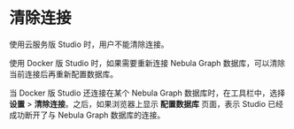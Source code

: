 # 清除连接

使用云服务版 Studio 时，用户不能清除连接。

使用 Docker 版 Studio 时，如果需要重新连接 Nebula Graph 数据库，可以清除当前连接后再重新配置数据库。

当 Docker 版 Studio 还连接在某个 Nebula Graph 数据库时，在工具栏中，选择 **设置** > **清除连接**。之后，如果浏览器上显示 **配置数据库** 页面，表示 Studio 已经成功断开了与 Nebula Graph 数据库的连接。
